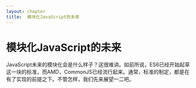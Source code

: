 ```yaml
---
layout: chapter
title:  模块化JavaScript的未来
---
```


# 模块化JavaScript的未来

JavaScript未来的模块化会是什么样子？这很难讲。如前所说，ES6已经开始起草这一块的标准，而AMD，CommonJS已经流行起来。通常，标准的制定，都是在有了实现的前提之下。不管怎样，我们先来展望一二吧。
